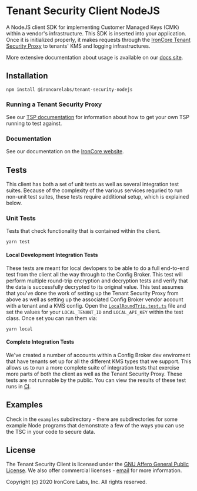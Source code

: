 # Tenant Security Client NodeJS

A NodeJS client SDK for implementing Customer Managed Keys (CMK) within a vendor's infrastructure.
This SDK is inserted into your application. Once it is initialized properly, it makes requests through the
[IronCore Tenant Security Proxy](https://gcr.io/ironcore-images/tenant-security-proxy) to tenants' KMS and logging infrastructures.


More extensive documentation about usage is available on our [docs site](https://ironcorelabs.com/docs/saas-shield/tenant-security-client/overview/).

## Installation

```
npm install @ironcorelabs/tenant-security-nodejs
```

### Running a Tenant Security Proxy

See our [TSP documentation](https://ironcorelabs.com/docs/saas-shield/tenant-security-proxy/overview) for information about how to get your own TSP running to test against.

### Documentation

See our documentation on the [IronCore website](http://ironcorelabs.com/docs/saas-shield/tenant-security-client/node-sdk/).

## Tests

This client has both a set of unit tests as well as several integration test suites. Because of the complexity of the various services requried to run non-unit test suites, these tests require additional setup, which is explained below.

### Unit Tests

Tests that check functionality that is contained within the client.

```
yarn test
```

#### Local Development Integration Tests

These tests are meant for local devlopers to be able to do a full end-to-end test from the client all the way through to the Config Broker. This test will perform multiple round-trip encryption and decryption tests and verify that the data is successfully decrypted to its original value. This test assumes that you've done the work of setting up the Tenant Security Proxy from above as well as setting up the associated Config Broker vendor account with a tenant and a KMS config. Open the [`LocalRoundTrip.test.ts`](src/tests/LocalRoundTrip.test.ts) file and set the values for your `LOCAL_TENANT_ID` and `LOCAL_API_KEY` within the test class. Once
set you can run them via:

```
yarn local
```

#### Complete Integration Tests

We've created a number of accounts within a Config Broker dev enviroment that have tenants set up for all the different KMS types that we support. This allows us to run a more complete suite of integration tests that exercise more parts of both the client as well as the Tenant Security Proxy. These tests are not runnable by the public. You can view the results of these test runs in [CI](https://github.com/IronCoreLabs/tenant-security-client-nodejs/actions).

## Examples

Check in the `examples` subdirectory - there are subdirectories for some example Node programs that demonstrate a few of the ways you can use the TSC in your code to secure data.

## License

The Tenant Security Client is licensed under the [GNU Affero General Public License](https://github.com/IronCoreLabs/ironoxide/blob/master/LICENSE). We also offer commercial licenses - [email](mailto:info@ironcorelabs.com) for more information.

Copyright (c) 2020 IronCore Labs, Inc. All rights reserved.
